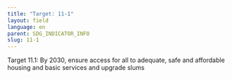 ```yaml
---
title: "Target: 11-1"
layout: field
language: en
parent: SDG_INDICATOR_INFO
slug: 11-1
---
```

Target 11.1: By 2030, ensure access for all to adequate, safe and affordable housing and basic services and upgrade slums